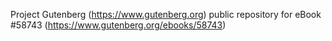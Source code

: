 Project Gutenberg (https://www.gutenberg.org) public repository for
eBook #58743 (https://www.gutenberg.org/ebooks/58743)
